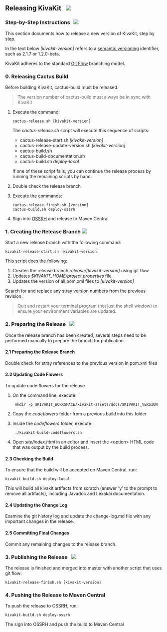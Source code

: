 ## Releasing KivaKit &nbsp; <img src="https://www.kivakit.org/images/rocket-32.png" srcset="https://www.kivakit.org/images/rocket-32-2x.png 2x"/>

### Step-by-Step Instructions &nbsp; <img src="https://www.kivakit.org/images/footprints-32.png" srcset="https://www.kivakit.org/images/footprints-32-2x.png 2x"/>

This section documents how to release a new version of KivaKit, step by step.

In the text below *\[kivakit-version\]* refers to a [semantic versioning](https://semver.org) identifier, such
as 2.1.7 or 1.2.0-beta.

KivaKit adheres to the standard [Git Flow](https://www.atlassian.com/git/tutorials/comparing-workflows/gitflow-workflow) branching model.

### 0. Releasing Cactus Build

Before building KivaKit, cactus-build must be released. 

> The version number of cactus-build must always be in sync with KivaKit

1. Execute the command:  

       cactus-release.sh [kivakit-version]

   The *cactus-release.sh* script will execute this sequence of scripts:

   * cactus-release-start.sh *[kivakit-version]*
   * cactus-release-update-version.sh *[kivakit-version]*
   * cactus-build.sh
   * cactus-build-documentation.sh
   * cactus-build.sh *deploy-local*

   If one of these script fails, you can continue the release process by running the remaining scripts by hand.


2. Double check the release branch
3. Execute the commands:

       cactus-release-finish.sh [version]
       cactus-build.sh deploy-ossrh

4. Sign into [OSSRH](https://s01.oss.sonatype.org) and release to Maven Central

### 1. Creating the Release Branch <img src="https://www.kivakit.org/images/branch-32.png" srcset="https://www.kivakit.org/images/branch-32-2x.png 2x"/>

Start a new release branch with the following command:

    kivakit-release-start.sh [kivakit-version]

This script does the following:

1. Creates the release branch *release/[kivakit-version\]* using git flow
2. Updates *$KIVAKIT_HOME/project.properties* file
3. Updates the version of all pom.xml files to *[kivakit-version]*

Search for and replace any stray version numbers from the previous revision.
 
> Quit and restart your terminal program (not just the shell window) to ensure your environment variables are updated.

### 2. Preparing the Release &nbsp; <img src="https://www.kivakit.org/images/box-32.png" srcset="https://www.kivakit.org/images/box-32-2x.png 2x"/>

Once the release branch has been created, several steps need to be performed manually to prepare the branch for publication.

#### 2.1 Preparing the Release Branch

Double check for stray references to the previous version in pom.xml files

#### 2.2 Updating Code Flowers

To update code flowers for the release

1. On the command line, execute:  

        mkdir -p $KIVAKIT_WORKSPACE/kivakit-assets/docs/$KIVAKIT_VERSION
        
1. Copy the *codeflowers* folder from a previous build into this folder
1. Inside the *codeflowers* folder, execute:

        ./kivakit-build-codeflowers.sh
        
1. Open *site/index.html* in an editor and insert the &lt;option&gt; HTML code that was output by the build process.

#### 2.3 Checking the Build

To ensure that the build will be accepted on Maven Central, run:

    kivakit-build.sh deploy-local
    
This will build all kivakit artifacts from scratch (answer 'y' to the prompt to remove all artifacts), including Javadoc and Lexakai documentation.

#### 2.4 Updating the Change Log

Examine the git history log and update the change-log.md file with any important changes in the release.

#### 2.5 Committing Final Changes

Commit any remaining changes to the release branch.

### 3. Publishing the Release &nbsp;  <img src="https://www.kivakit.org/images/stars-32.png" srcset="https://www.kivakit.org/images/stars-32-2x.png 2x"/>

The release is finished and merged into master with another script that uses git flow:

    kivakit-release-finish.sh [kivakit-version]

### 4. Pushing the Release to Maven Central

To push the release to OSSRH, run:

    kivakit-build.sh deploy-ossrh

The sign into OSSRH and push the build to Maven Central
